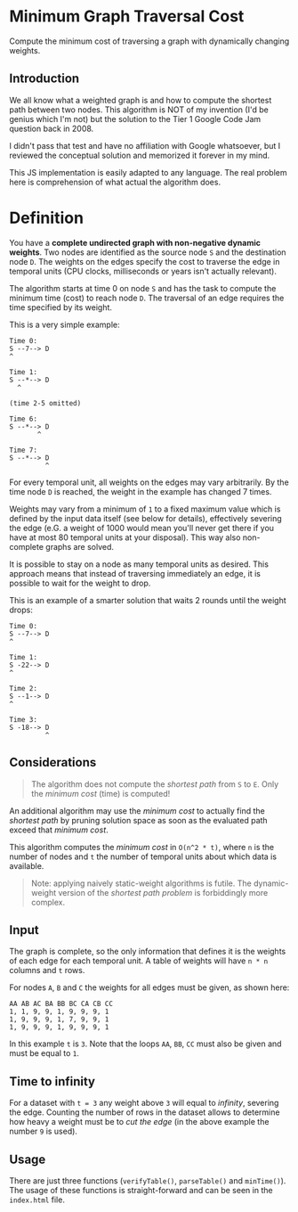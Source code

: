 # Minimum Graph Traversal Cost

Compute the minimum cost of traversing a graph with dynamically changing weights.

## Introduction

We all know what a weighted graph is and how to compute the shortest path between two nodes. This algorithm is NOT of my invention (I'd be genius which I'm not) but the solution to the Tier 1 Google Code Jam question back in 2008.

I didn't pass that test and have no affiliation with Google whatsoever, but I reviewed the conceptual solution and memorized it forever in my mind.

This JS implementation is easily adapted to any language. The real problem here is comprehension of what actual the algorithm does.

# Definition

You have a **complete undirected graph with non-negative dynamic weights**. Two nodes are identified as the source node `S` and the destination node `D`. The weights on the edges specify the cost to traverse the edge in temporal units (CPU clocks, milliseconds or years isn't actually relevant).

The algorithm starts at time 0 on node `S` and has the task to compute the minimum time (cost) to reach node `D`. The traversal of an edge requires the time specified by its weight.

This is a very simple example:

```
Time 0:
S --7--> D
^

Time 1:
S --*--> D
  ^

(time 2-5 omitted)

Time 6:
S --*--> D
       ^

Time 7:
S --*--> D
         ^
```

For every temporal unit, all weights on the edges may vary arbitrarily. By the time node `D` is reached, the weight in the example has changed 7 times.

Weights may vary from a minimum of `1` to a fixed maximum value which is defined by the input data itself (see below for details), effectively severing the edge (e.G. a weight of 1000 would mean you'll never get there if you have at most 80 temporal units at your disposal). This way also non-complete graphs are solved.

It is possible to stay on a node as many temporal units as desired. This approach means that instead of traversing immediately an edge, it is possible to wait for the weight to drop.

This is an example of a smarter solution that waits 2 rounds until the weight drops:

```
Time 0:
S --7--> D
^

Time 1:
S -22--> D
^

Time 2:
S --1--> D
^

Time 3:
S -18--> D
         ^
```

## Considerations

> The algorithm does not compute the *shortest path* from `S` to `E`. Only the *minimum cost* (time) is computed!

An additional algorithm may use the *minimum cost* to actually find the *shortest path* by pruning solution space as soon as the evaluated path exceed that *minimum cost*.

This algorithm computes the *minimum cost* in `O(n^2 * t)`, where `n` is the number of nodes and `t` the number of temporal units about which data is available.

> Note: applying naively static-weight algorithms is futile. The dynamic-weight version of the *shortest path problem* is forbiddingly more complex.

## Input

The graph is complete, so the only information that defines it is the weights of each edge for each temporal unit. A table of weights will have `n * n` columns and `t` rows.

For nodes `A`, `B` and `C` the weights for all edges must be given, as shown here:

```
AA AB AC BA BB BC CA CB CC
1, 1, 9, 9, 1, 9, 9, 9, 1
1, 9, 9, 9, 1, 7, 9, 9, 1
1, 9, 9, 9, 1, 9, 9, 9, 1
```

In this example `t` is `3`. Note that the loops `AA`, `BB`, `CC` must also be given and must be equal to `1`.

## Time to infinity

For a dataset with `t = 3` any weight above `3` will equal to *infinity*, severing the edge. Counting the number of rows in the dataset allows to determine how heavy a weight must be to *cut the edge* (in the above example the number `9` is used).

## Usage

There are just three functions (`verifyTable()`, `parseTable()` and `minTime()`). The usage of these functions is straight-forward and can be seen in the `index.html` file.
